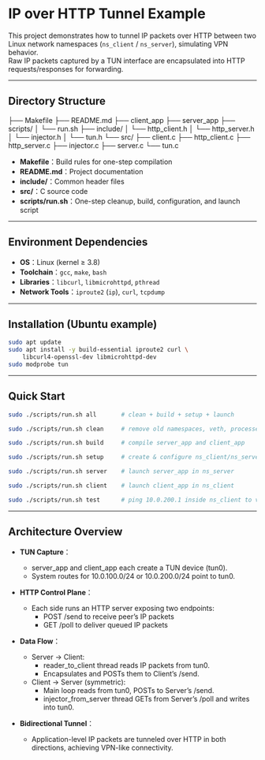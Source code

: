 # IP over HTTP Tunnel Example

This project demonstrates how to tunnel IP packets over HTTP between two Linux network namespaces (`ns_client` / `ns_server`), simulating VPN behavior.  
Raw IP packets captured by a TUN interface are encapsulated into HTTP requests/responses for forwarding.

---

## Directory Structure

├── Makefile
├── README.md
├── client_app
├── server_app
├── scripts/
│ └── run.sh
├── include/
│ └── http_client.h
│ └── http_server.h
│ └── injector.h
│ └── tun.h
└── src/
    ├── client.c
    ├── http_client.c
    ├── http_server.c
    ├── injector.c
    ├── server.c
    └── tun.c

- **Makefile**：Build rules for one-step compilation
- **README.md**：Project documentation  
- **include/**：Common header files 
- **src/**：C source code  
- **scripts/run.sh**：One-step cleanup, build, configuration, and launch script  

---

## Environment Dependencies

- **OS**：Linux (kernel ≥ 3.8)
- **Toolchain**：`gcc`, `make`, `bash`  
- **Libraries**：`libcurl`, `libmicrohttpd`, `pthread`  
- **Network Tools**：`iproute2` (`ip`), `curl`, `tcpdump`  

---

## Installation (Ubuntu example)

``` bash
sudo apt update
sudo apt install -y build-essential iproute2 curl \
    libcurl4-openssl-dev libmicrohttpd-dev
sudo modprobe tun
```

---

## Quick Start

``` bash
sudo ./scripts/run.sh all       # clean + build + setup + launch

sudo ./scripts/run.sh clean     # remove old namespaces, veth, processes

sudo ./scripts/run.sh build     # compile server_app and client_app

sudo ./scripts/run.sh setup     # create & configure ns_client/ns_server, veth, TUN, routes

sudo ./scripts/run.sh server    # launch server_app in ns_server

sudo ./scripts/run.sh client    # launch client_app in ns_client

sudo ./scripts/run.sh test      # ping 10.0.200.1 inside ns_client to verify tunnel
```

---

## Architecture Overview

- **TUN Capture**：
    - server_app and client_app each create a TUN device (tun0).
    - System routes for 10.0.100.0/24 or 10.0.200.0/24 point to tun0.

- **HTTP Control Plane**：
    - Each side runs an HTTP server exposing two endpoints:
        - POST /send to receive peer’s IP packets
        - GET /poll to deliver queued IP packets

- **Data Flow**：
    - Server → Client:
        - reader_to_client thread reads IP packets from tun0.
        - Encapsulates and POSTs them to Client’s /send.
    - Client → Server (symmetric):
        - Main loop reads from tun0, POSTs to Server’s /send.
        - injector_from_server thread GETs from Server’s /poll and writes into tun0.

- **Bidirectional Tunnel**：
    - Application-level IP packets are tunneled over HTTP in both directions, achieving VPN-like connectivity.